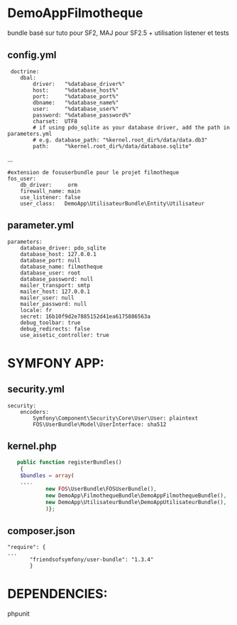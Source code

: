 DemoAppFilmotheque
==================

bundle basé sur tuto pour SF2, MAJ pour SF2.5 + utilisation listener et tests


config.yml
---
```
 doctrine:
    dbal:
        driver:   "%database_driver%"
        host:     "%database_host%"
        port:     "%database_port%"
        dbname:   "%database_name%"
        user:     "%database_user%"
        password: "%database_password%"
        charset:  UTF8
        # if using pdo_sqlite as your database driver, add the path in parameters.yml
        # e.g. database_path: "%kernel.root_dir%/data/data.db3"
        path:     "%kernel.root_dir%/data/database.sqlite"
```
...
```
#extension de fosuserbundle pour le projet filmotheque
fos_user:
    db_driver:     orm
    firewall_name: main
    use_listener: false
    user_class:   DemoApp\UtilisateurBundle\Entity\Utilisateur
```

parameter.yml
----
```
parameters:
    database_driver: pdo_sqlite
    database_host: 127.0.0.1
    database_port: null
    database_name: filmotheque
    database_user: root
    database_password: null
    mailer_transport: smtp
    mailer_host: 127.0.0.1
    mailer_user: null
    mailer_password: null
    locale: fr
    secret: 16b10f9d2e7885152d41ea6175886563a
    debug_toolbar: true
    debug_redirects: false
    use_assetic_controller: true
```

SYMFONY APP:
====

security.yml
----
```
security:
    encoders:
        Symfony\Component\Security\Core\User\User: plaintext
        FOS\UserBundle\Model\UserInterface: sha512
```

kernel.php
----
```php
   public function registerBundles()
    {
    $bundles = array(
    ....
			new FOS\UserBundle\FOSUserBundle(),
            new DemoApp\FilmothequeBundle\DemoAppFilmothequeBundle(),
            new DemoApp\UtilisateurBundle\DemoAppUtilisateurBundle(),
            )};
```
composer.json
----
 ```
 "require": {
 ...
		"friendsofsymfony/user-bundle": "1.3.4"
		}
```
	
DEPENDENCIES:
====

phpunit
